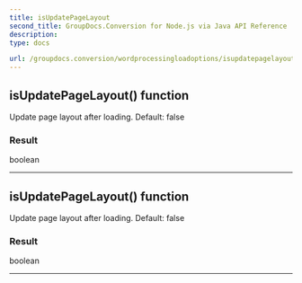 ```yaml
---
title: isUpdatePageLayout
second_title: GroupDocs.Conversion for Node.js via Java API Reference
description: 
type: docs

url: /groupdocs.conversion/wordprocessingloadoptions/isupdatepagelayout/
---
```


## isUpdatePageLayout()  function
Update page layout after loading. Default: false

### Result
boolean


---


## isUpdatePageLayout()  function
Update page layout after loading. Default: false

### Result
boolean


---


